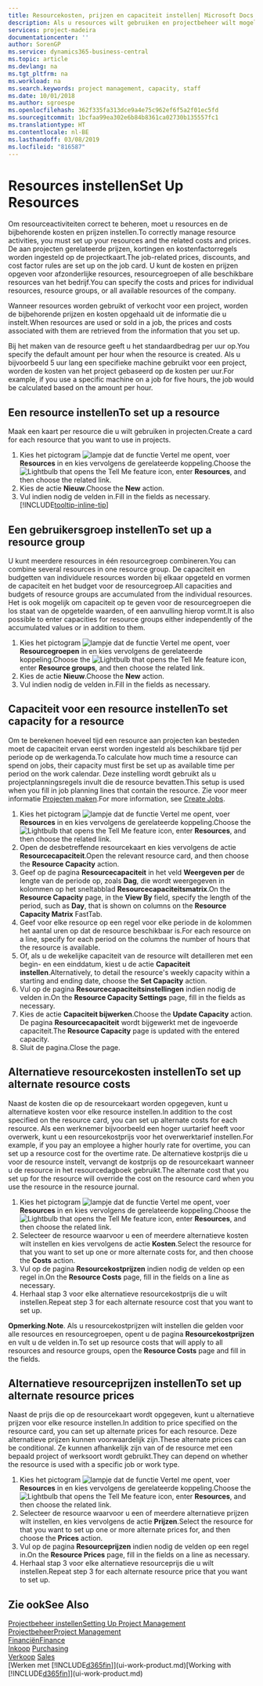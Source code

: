 ```yaml
---
title: Resourcekosten, prijzen en capaciteit instellen| Microsoft Docs
description: Als u resources wilt gebruiken en projectbeheer wilt mogelijk maken, geeft u kosten en prijzen voor afzonderlijke resources of resourcegroepen op en stelt u de resourcecapaciteit in.
services: project-madeira
documentationcenter: ''
author: SorenGP
ms.service: dynamics365-business-central
ms.topic: article
ms.devlang: na
ms.tgt_pltfrm: na
ms.workload: na
ms.search.keywords: project management, capacity, staff
ms.date: 10/01/2018
ms.author: sgroespe
ms.openlocfilehash: 362f335fa313dce9a4e75c962ef6f5a2f01ec5fd
ms.sourcegitcommit: 1bcfaa99ea302e6b84b8361ca02730b135557fc1
ms.translationtype: HT
ms.contentlocale: nl-BE
ms.lasthandoff: 03/08/2019
ms.locfileid: "816587"
---
```

# <a name="set-up-resources"></a><span data-ttu-id="ee943-103">Resources instellen</span><span class="sxs-lookup"><span data-stu-id="ee943-103">Set Up Resources</span></span>
<span data-ttu-id="ee943-104">Om resourceactiviteiten correct te beheren, moet u resources en de bijbehorende kosten en prijzen instellen.</span><span class="sxs-lookup"><span data-stu-id="ee943-104">To correctly manage resource activities, you must set up your resources and the related costs and prices.</span></span> <span data-ttu-id="ee943-105">De aan projecten gerelateerde prijzen, kortingen en kostenfactorregels worden ingesteld op de projectkaart.</span><span class="sxs-lookup"><span data-stu-id="ee943-105">The job-related prices, discounts, and cost factor rules are set up on the job card.</span></span> <span data-ttu-id="ee943-106">U kunt de kosten en prijzen opgeven voor afzonderlijke resources, resourcegroepen of alle beschikbare resources van het bedrijf.</span><span class="sxs-lookup"><span data-stu-id="ee943-106">You can specify the costs and prices for individual resources, resource groups, or all available resources of the company.</span></span>

<span data-ttu-id="ee943-107">Wanneer resources worden gebruikt of verkocht voor een project, worden de bijbehorende prijzen en kosten opgehaald uit de informatie die u instelt.</span><span class="sxs-lookup"><span data-stu-id="ee943-107">When resources are used or sold in a job, the prices and costs associated with them are retrieved from the information that you set up.</span></span>

<span data-ttu-id="ee943-108">Bij het maken van de resource geeft u het standaardbedrag per uur op.</span><span class="sxs-lookup"><span data-stu-id="ee943-108">You specify the default amount per hour when the resource is created.</span></span> <span data-ttu-id="ee943-109">Als u bijvoorbeeld 5 uur lang een specifieke machine gebruikt voor een project, worden de kosten van het project gebaseerd op de kosten per uur.</span><span class="sxs-lookup"><span data-stu-id="ee943-109">For example, if you use a specific machine on a job for five hours, the job would be calculated based on the amount per hour.</span></span>

## <a name="to-set-up-a-resource"></a><span data-ttu-id="ee943-110">Een resource instellen</span><span class="sxs-lookup"><span data-stu-id="ee943-110">To set up a resource</span></span>
<span data-ttu-id="ee943-111">Maak een kaart per resource die u wilt gebruiken in projecten.</span><span class="sxs-lookup"><span data-stu-id="ee943-111">Create a card for each resource that you want to use in projects.</span></span>

1. <span data-ttu-id="ee943-112">Kies het pictogram ![lampje dat de functie Vertel me opent](media/ui-search/search_small.png "Vertel me wat u wilt doen"), voer **Resources** in en kies vervolgens de gerelateerde koppeling.</span><span class="sxs-lookup"><span data-stu-id="ee943-112">Choose the ![Lightbulb that opens the Tell Me feature](media/ui-search/search_small.png "Tell me what you want to do") icon, enter **Resources**, and then choose the related link.</span></span>
2. <span data-ttu-id="ee943-113">Kies de actie **Nieuw**.</span><span class="sxs-lookup"><span data-stu-id="ee943-113">Choose the **New** action.</span></span>
3. <span data-ttu-id="ee943-114">Vul indien nodig de velden in.</span><span class="sxs-lookup"><span data-stu-id="ee943-114">Fill in the fields as necessary.</span></span> [!INCLUDE[tooltip-inline-tip](includes/tooltip-inline-tip_md.md)]  

## <a name="to-set-up-a-resource-group"></a><span data-ttu-id="ee943-115">Een gebruikersgroep instellen</span><span class="sxs-lookup"><span data-stu-id="ee943-115">To set up a resource group</span></span>
<span data-ttu-id="ee943-116">U kunt meerdere resources in één resourcegroep combineren.</span><span class="sxs-lookup"><span data-stu-id="ee943-116">You can combine several resources in one resource group.</span></span> <span data-ttu-id="ee943-117">De capaciteit en budgetten van individuele resources worden bij elkaar opgeteld en vormen de capaciteit en het budget voor de resourcegroep.</span><span class="sxs-lookup"><span data-stu-id="ee943-117">All capacities and budgets of resource groups are accumulated from the individual resources.</span></span> <span data-ttu-id="ee943-118">Het is ook mogelijk om capaciteit op te geven voor de resourcegroepen die los staat van de opgetelde waarden, of een aanvulling hierop vormt.</span><span class="sxs-lookup"><span data-stu-id="ee943-118">It is also possible to enter capacities for resource groups either independently of the accumulated values or in addition to them.</span></span>

1. <span data-ttu-id="ee943-119">Kies het pictogram ![lampje dat de functie Vertel me opent](media/ui-search/search_small.png "Vertel me wat u wilt doen"), voer **Resourcegroepen** in en kies vervolgens de gerelateerde koppeling.</span><span class="sxs-lookup"><span data-stu-id="ee943-119">Choose the ![Lightbulb that opens the Tell Me feature](media/ui-search/search_small.png "Tell me what you want to do") icon, enter **Resource groups**, and then choose the related link.</span></span>
2. <span data-ttu-id="ee943-120">Kies de actie **Nieuw**.</span><span class="sxs-lookup"><span data-stu-id="ee943-120">Choose the **New** action.</span></span>
3. <span data-ttu-id="ee943-121">Vul indien nodig de velden in.</span><span class="sxs-lookup"><span data-stu-id="ee943-121">Fill in the fields as necessary.</span></span>

## <a name="to-set-capacity-for-a-resource"></a><span data-ttu-id="ee943-122">Capaciteit voor een resource instellen</span><span class="sxs-lookup"><span data-stu-id="ee943-122">To set capacity for a resource</span></span>
<span data-ttu-id="ee943-123">Om te berekenen hoeveel tijd een resource aan projecten kan besteden moet de capaciteit ervan eerst worden ingesteld als beschikbare tijd per periode op de werkagenda.</span><span class="sxs-lookup"><span data-stu-id="ee943-123">To calculate how much time a resource can spend on jobs, their capacity must first be set up as available time per period on the work calendar.</span></span> <span data-ttu-id="ee943-124">Deze instelling wordt gebruikt als u projectplanningsregels invult die de resource bevatten.</span><span class="sxs-lookup"><span data-stu-id="ee943-124">This setup is used when you fill in job planning lines that contain the resource.</span></span> <span data-ttu-id="ee943-125">Zie voor meer informatie [Projecten maken](projects-how-create-jobs.md).</span><span class="sxs-lookup"><span data-stu-id="ee943-125">For more information, see [Create Jobs](projects-how-create-jobs.md).</span></span>

1. <span data-ttu-id="ee943-126">Kies het pictogram ![lampje dat de functie Vertel me opent](media/ui-search/search_small.png "Vertel me wat u wilt doen"), voer **Resources** in en kies vervolgens de gerelateerde koppeling.</span><span class="sxs-lookup"><span data-stu-id="ee943-126">Choose the ![Lightbulb that opens the Tell Me feature](media/ui-search/search_small.png "Tell me what you want to do") icon, enter **Resources**, and then choose the related link.</span></span>
2. <span data-ttu-id="ee943-127">Open de desbetreffende resourcekaart en kies vervolgens de actie **Resourcecapaciteit**.</span><span class="sxs-lookup"><span data-stu-id="ee943-127">Open the relevant resource card, and then choose the **Resource Capacity** action.</span></span>
3. <span data-ttu-id="ee943-128">Geef op de pagina **Resourcecapaciteit** in het veld **Weergeven per** de lengte van de periode op, zoals **Dag**, die wordt weergegeven in kolommen op het sneltabblad **Resourcecapaciteitsmatrix**.</span><span class="sxs-lookup"><span data-stu-id="ee943-128">On the **Resource Capacity** page, in the **View By** field, specify the length of the period, such as **Day**, that is shown on columns on the **Resource Capacity Matrix** FastTab.</span></span>
4. <span data-ttu-id="ee943-129">Geef voor elke resource op een regel voor elke periode in de kolommen het aantal uren op dat de resource beschikbaar is.</span><span class="sxs-lookup"><span data-stu-id="ee943-129">For each resource on a line, specify for each period on the columns the number of hours that the resource is available.</span></span>
5. <span data-ttu-id="ee943-130">Of, als u de wekelijke capaciteit van de resource wilt detailleren met een begin- en een einddatum, kiest u de actie **Capaciteit instellen**.</span><span class="sxs-lookup"><span data-stu-id="ee943-130">Alternatively, to detail the resource's weekly capacity within a starting and ending date, choose the **Set Capacity** action.</span></span>
6. <span data-ttu-id="ee943-131">Vul op de pagina **Resourcecapaciteitsinstellingen** indien nodig de velden in.</span><span class="sxs-lookup"><span data-stu-id="ee943-131">On the **Resource Capacity Settings** page, fill in the fields as necessary.</span></span>
7. <span data-ttu-id="ee943-132">Kies de actie **Capaciteit bijwerken**.</span><span class="sxs-lookup"><span data-stu-id="ee943-132">Choose the **Update Capacity** action.</span></span> <span data-ttu-id="ee943-133">De pagina **Resourcecapaciteit** wordt bijgewerkt met de ingevoerde capaciteit.</span><span class="sxs-lookup"><span data-stu-id="ee943-133">The **Resource Capacity** page is updated with the entered capacity.</span></span>
8. <span data-ttu-id="ee943-134">Sluit de pagina.</span><span class="sxs-lookup"><span data-stu-id="ee943-134">Close the page.</span></span>

## <a name="to-set-up-alternate-resource-costs"></a><span data-ttu-id="ee943-135">Alternatieve resourcekosten instellen</span><span class="sxs-lookup"><span data-stu-id="ee943-135">To set up alternate resource costs</span></span>
<span data-ttu-id="ee943-136">Naast de kosten die op de resourcekaart worden opgegeven, kunt u alternatieve kosten voor elke resource instellen.</span><span class="sxs-lookup"><span data-stu-id="ee943-136">In addition to the cost specified on the resource card, you can set up alternate costs for each resource.</span></span> <span data-ttu-id="ee943-137">Als een werknemer bijvoorbeeld een hoger uurtarief heeft voor overwerk, kunt u een resourcekostprijs voor het overwerktarief instellen.</span><span class="sxs-lookup"><span data-stu-id="ee943-137">For example, if you pay an employee a higher hourly rate for overtime, you can set up a resource cost for the overtime rate.</span></span> <span data-ttu-id="ee943-138">De alternatieve kostprijs die u voor de resource instelt, vervangt de kostprijs op de resourcekaart wanneer u de resource in het resourcedagboek gebruikt.</span><span class="sxs-lookup"><span data-stu-id="ee943-138">The alternate cost that you set up for the resource will override the cost on the resource card when you use the resource in the resource journal.</span></span>

1. <span data-ttu-id="ee943-139">Kies het pictogram ![lampje dat de functie Vertel me opent](media/ui-search/search_small.png "Vertel me wat u wilt doen"), voer **Resources** in en kies vervolgens de gerelateerde koppeling.</span><span class="sxs-lookup"><span data-stu-id="ee943-139">Choose the ![Lightbulb that opens the Tell Me feature](media/ui-search/search_small.png "Tell me what you want to do") icon, enter **Resources**, and then choose the related link.</span></span>  
2. <span data-ttu-id="ee943-140">Selecteer de resource waarvoor u een of meerdere alternatieve kosten wilt instellen en kies vervolgens de actie **Kosten**.</span><span class="sxs-lookup"><span data-stu-id="ee943-140">Select the resource for that you want to set up one or more alternate costs for, and then choose the **Costs** action.</span></span>  
3. <span data-ttu-id="ee943-141">Vul op de pagina **Resourcekostprijzen** indien nodig de velden op een regel in.</span><span class="sxs-lookup"><span data-stu-id="ee943-141">On the **Resource Costs** page, fill in the fields on a line as necessary.</span></span>  
4. <span data-ttu-id="ee943-142">Herhaal stap 3 voor elke alternatieve resourcekostprijs die u wilt instellen.</span><span class="sxs-lookup"><span data-stu-id="ee943-142">Repeat step 3 for each alternate resource cost that you want to set up.</span></span>

<span data-ttu-id="ee943-143">**Opmerking**.</span><span class="sxs-lookup"><span data-stu-id="ee943-143">**Note**.</span></span> <span data-ttu-id="ee943-144">Als u resourcekostprijzen wilt instellen die gelden voor alle resources en resourcegroepen, opent u de pagina **Resourcekostprijzen** en vult u de velden in.</span><span class="sxs-lookup"><span data-stu-id="ee943-144">To set up resource costs that will apply to all resources and resource groups, open the **Resource Costs** page and fill in the fields.</span></span>

## <a name="to-set-up-alternate-resource-prices"></a><span data-ttu-id="ee943-145">Alternatieve resourceprijzen instellen</span><span class="sxs-lookup"><span data-stu-id="ee943-145">To set up alternate resource prices</span></span>
<span data-ttu-id="ee943-146">Naast de prijs die op de resourcekaart wordt opgegeven, kunt u alternatieve prijzen voor elke resource instellen.</span><span class="sxs-lookup"><span data-stu-id="ee943-146">In addition to price specified on the resource card, you can set up alternate prices for each resource.</span></span> <span data-ttu-id="ee943-147">Deze alternatieve prijzen kunnen voorwaardelijk zijn.</span><span class="sxs-lookup"><span data-stu-id="ee943-147">These alternate prices can be conditional.</span></span> <span data-ttu-id="ee943-148">Ze kunnen afhankelijk zijn van of de resource met een bepaald project of werksoort wordt gebruikt.</span><span class="sxs-lookup"><span data-stu-id="ee943-148">They can depend on whether the resource is used with a specific job or work type.</span></span>

1. <span data-ttu-id="ee943-149">Kies het pictogram ![lampje dat de functie Vertel me opent](media/ui-search/search_small.png "Vertel me wat u wilt doen"), voer **Resources** in en kies vervolgens de gerelateerde koppeling.</span><span class="sxs-lookup"><span data-stu-id="ee943-149">Choose the ![Lightbulb that opens the Tell Me feature](media/ui-search/search_small.png "Tell me what you want to do") icon, enter **Resources**, and then choose the related link.</span></span>
2. <span data-ttu-id="ee943-150">Selecteer de resource waarvoor u een of meerdere alternatieve prijzen wilt instellen, en kies vervolgens de actie **Prijzen**.</span><span class="sxs-lookup"><span data-stu-id="ee943-150">Select the resource for that you want to set up one or more alternate prices for, and then choose the **Prices** action.</span></span>
3. <span data-ttu-id="ee943-151">Vul op de pagina **Resourceprijzen** indien nodig de velden op een regel in.</span><span class="sxs-lookup"><span data-stu-id="ee943-151">On the **Resource Prices** page, fill in the fields on a line as necessary.</span></span>
4. <span data-ttu-id="ee943-152">Herhaal stap 3 voor elke alternatieve resourceprijs die u wilt instellen.</span><span class="sxs-lookup"><span data-stu-id="ee943-152">Repeat step 3 for each alternate resource price that you want to set up.</span></span>

## <a name="see-also"></a><span data-ttu-id="ee943-153">Zie ook</span><span class="sxs-lookup"><span data-stu-id="ee943-153">See Also</span></span>
[<span data-ttu-id="ee943-154">Projectbeheer instellen</span><span class="sxs-lookup"><span data-stu-id="ee943-154">Setting Up Project Management</span></span>](projects-setup-projects.md)  
[<span data-ttu-id="ee943-155">Projectbeheer</span><span class="sxs-lookup"><span data-stu-id="ee943-155">Project Management</span></span>](projects-manage-projects.md)  
[<span data-ttu-id="ee943-156">Financiën</span><span class="sxs-lookup"><span data-stu-id="ee943-156">Finance</span></span>](finance.md)  
<span data-ttu-id="ee943-157">[Inkoop](purchasing-manage-purchasing.md)       </span><span class="sxs-lookup"><span data-stu-id="ee943-157">[Purchasing](purchasing-manage-purchasing.md)       </span></span>  
<span data-ttu-id="ee943-158">[Verkoop](sales-manage-sales.md)    </span><span class="sxs-lookup"><span data-stu-id="ee943-158">[Sales](sales-manage-sales.md)    </span></span>  
<span data-ttu-id="ee943-159">[Werken met [!INCLUDE[d365fin](includes/d365fin_md.md)]](ui-work-product.md)</span><span class="sxs-lookup"><span data-stu-id="ee943-159">[Working with [!INCLUDE[d365fin](includes/d365fin_md.md)]](ui-work-product.md)</span></span>  
